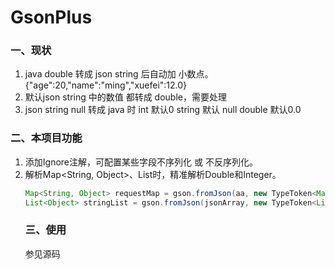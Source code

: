 # GsonPlus

### 一、现状
1.  java double 转成 json string 后自动加 小数点。 {"age":20,"name":"ming","xuefei":12.0}
2.  默认json string 中的数值 都转成 double，需要处理
3.  json string null 转成 java 时  int 默认0 string 默认 null  double 默认0.0

### 二、本项目功能
1. 添加Ignore注解，可配置某些字段不序列化 或 不反序列化。
2. 解析Map<String, Object>、List<Object>时，精准解析Double和Integer。
```java
Map<String, Object> requestMap = gson.fromJson(aa, new TypeToken<Map<String, Object>>() {}.getType());
List<Object> stringList = gson.fromJson(jsonArray, new TypeToken<List<Object>>() {}.getType());
```
  
### 三、使用
参见源码



